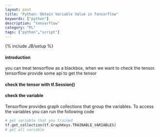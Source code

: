```yaml
---
layout: post
title: "Python: Obtain Variable Value in Tensorflow"
keywords: ["python"]
description: "tensorflow"
category: "PL"
tags: ["python","script"]
---
```

{% include JB/setup %}


#### introduction
you can treat tensorflow as a blackbox, when we want to check the tensor.
tensorflow provide some api to get the tensor

#### check the tensor with tf.Session()

#### check the variable

Tensorflow provides graph collections that group the variables. To access the
variables you can run the following code
```python
# get variable that you trained
tf.get_collection(tf.GraphKeys.TRAINABLE_VARIABLES)
# get all variable 

```
